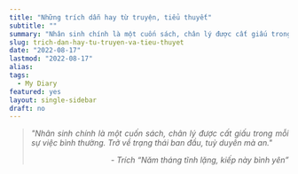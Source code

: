 ```yaml
---
title: "Những trích dẫn hay từ truyện, tiểu thuyết"
subtitle: ""
summary: "Nhân sinh chính là một cuốn sách, chân lý được cất giấu trong mỗi sự việc bình thường. Trở về trạng thái ban đầu, tuỳ duyên mà an."
slug: trich-dan-hay-tu-truyen-va-tieu-thuyet
date: "2022-08-17"
lastmod: "2022-08-17"
alias:
tags:
  - My Diary
featured: yes
layout: single-sidebar
draft: no
---
```


<!-- <blockquote>
<p style = "text-align: justify"><i>Sample</i></p>
<p style = "text-align: right"><em><i>Author</i></em></p>
</blockquote> 
</br>
-->

<blockquote>
<p style = "text-align: justify"><i>"Nhân sinh chính là một cuốn sách, chân lý được cất giấu trong mỗi sự việc bình thường. Trở về trạng thái ban đầu, tuỳ duyên mà an."</i></p>
<p style = "text-align: right"><i>- Trích “Năm tháng tĩnh lặng, kiếp này bình yên”</i></p>
</blockquote> 
</br>